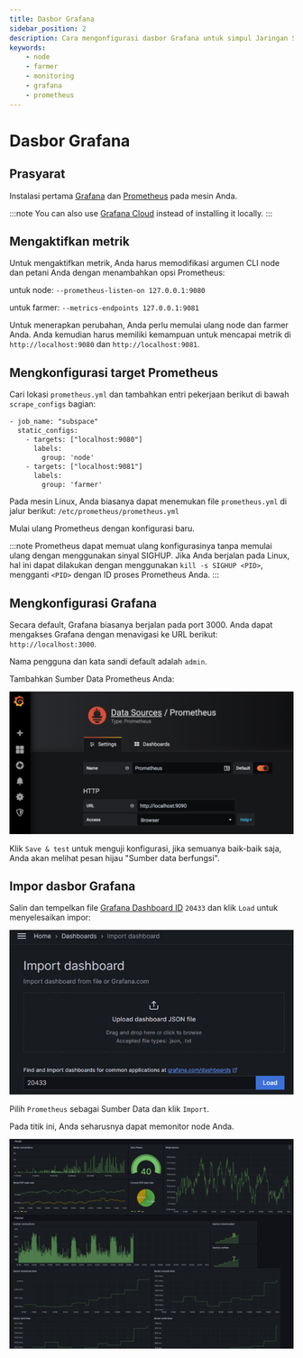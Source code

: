 ```yaml
---
title: Dasbor Grafana
sidebar_position: 2
description: Cara mengonfigurasi dasbor Grafana untuk simpul Jaringan Subruang
keywords:
    - node
    - farmer
    - monitoring
    - grafana
    - prometheus
---
```


# Dasbor Grafana

## Prasyarat

Instalasi pertama [Grafana](https://grafana.com/) dan [Prometheus](https://prometheus.io/) pada mesin Anda.

:::note
You can also use [Grafana Cloud](https://grafana.com/products/cloud/) instead of installing it locally.
:::

## Mengaktifkan metrik

Untuk mengaktifkan metrik, Anda harus memodifikasi argumen CLI node dan petani Anda dengan menambahkan opsi Prometheus:

untuk node:
`--prometheus-listen-on 127.0.0.1:9080`

untuk farmer:
`--metrics-endpoints 127.0.0.1:9081`

Untuk menerapkan perubahan, Anda perlu memulai ulang node dan farmer Anda. Anda kemudian harus memiliki kemampuan untuk mencapai metrik di `http://localhost:9080` dan `http://localhost:9081`.

## Mengkonfigurasi target Prometheus

Cari lokasi `prometheus.yml` dan tambahkan entri pekerjaan berikut di bawah `scrape_configs` bagian:
```
- job_name: "subspace"
  static_configs:
    - targets: ["localhost:9080"]
      labels:
        group: 'node'
    - targets: ["localhost:9081"]
      labels:
        group: 'farmer'
```
Pada mesin Linux, Anda biasanya dapat menemukan file `prometheus.yml` di jalur berikut: `/etc/prometheus/prometheus.yml`

Mulai ulang Prometheus dengan konfigurasi baru.

:::note
Prometheus dapat memuat ulang konfigurasinya tanpa memulai ulang dengan menggunakan sinyal SIGHUP. Jika Anda berjalan pada Linux, hal ini dapat dilakukan dengan menggunakan `kill -s SIGHUP <PID>`, mengganti `<PID>` dengan ID proses Prometheus Anda.
:::

## Mengkonfigurasi Grafana

Secara default, Grafana biasanya berjalan pada port 3000. Anda dapat mengakses Grafana dengan menavigasi ke URL berikut: `http://localhost:3000`.

Nama pengguna dan kata sandi default adalah `admin`.

Tambahkan Sumber Data Prometheus Anda:

![grafana-config.png](/img/doc-imgs/additional-guides/grafana-config.png)

Klik `Save & test` untuk menguji konfigurasi, jika semuanya baik-baik saja, Anda akan melihat pesan hijau "Sumber data berfungsi".

## Impor dasbor Grafana

Salin dan tempelkan file [Grafana Dashboard ID](https://grafana.com/grafana/dashboards/20433) `20433` dan klik `Load` untuk menyelesaikan impor:

![grafana-import.png](/img/doc-imgs/additional-guides/grafana-import.png)

Pilih `Prometheus` sebagai Sumber Data dan klik `Import`.

Pada titik ini, Anda seharusnya dapat memonitor node Anda.

![grafana-dashboard.png](/img/doc-imgs/additional-guides/grafana-dashboard.png)
